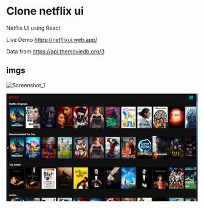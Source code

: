 # Clone netflix ui 

Netflix UI using React

Live Demo https://netflixui.web.app/

Data from https://api.themoviedb.org/3

## imgs
![Screenshot_1](/imgs/Screenshot_1.jpg "Screenshot_1")

![Screenshot_2](/imgs/Screenshot_2.jpg "Screenshot_2")
